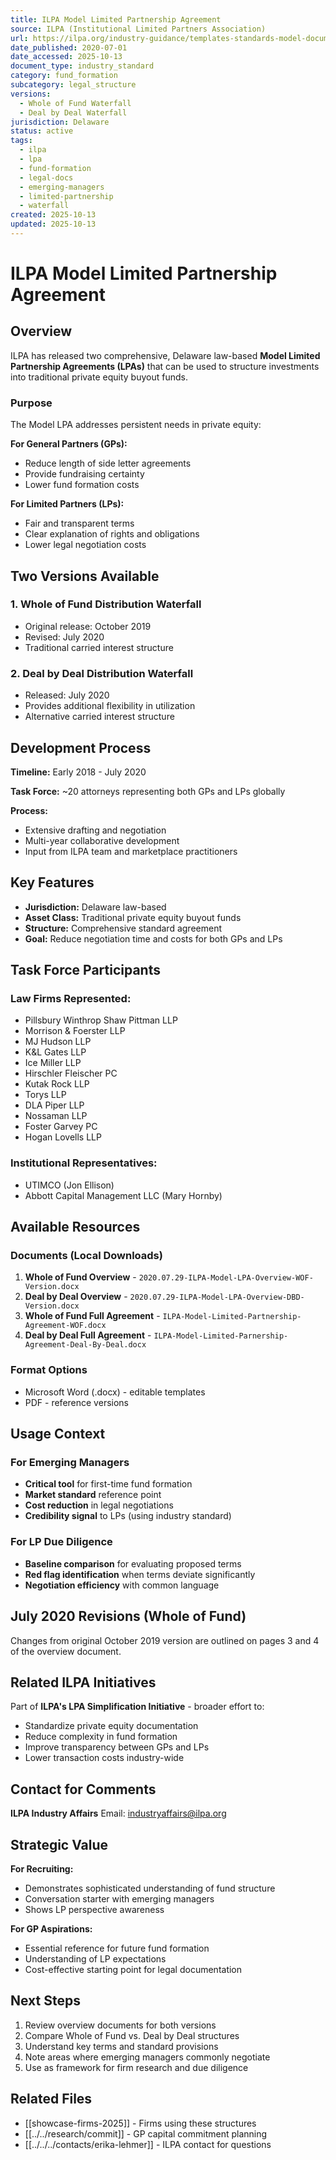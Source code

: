 ```yaml
---
title: ILPA Model Limited Partnership Agreement
source: ILPA (Institutional Limited Partners Association)
url: https://ilpa.org/industry-guidance/templates-standards-model-documents/model-limited-partnership-agreement/
date_published: 2020-07-01
date_accessed: 2025-10-13
document_type: industry_standard
category: fund_formation
subcategory: legal_structure
versions:
  - Whole of Fund Waterfall
  - Deal by Deal Waterfall
jurisdiction: Delaware
status: active
tags:
  - ilpa
  - lpa
  - fund-formation
  - legal-docs
  - emerging-managers
  - limited-partnership
  - waterfall
created: 2025-10-13
updated: 2025-10-13
---
```


# ILPA Model Limited Partnership Agreement

## Overview

ILPA has released two comprehensive, Delaware law-based **Model Limited Partnership Agreements (LPAs)** that can be used to structure investments into traditional private equity buyout funds.

### Purpose

The Model LPA addresses persistent needs in private equity:

**For General Partners (GPs):**
- Reduce length of side letter agreements
- Provide fundraising certainty
- Lower fund formation costs

**For Limited Partners (LPs):**
- Fair and transparent terms
- Clear explanation of rights and obligations
- Lower legal negotiation costs

## Two Versions Available

### 1. Whole of Fund Distribution Waterfall
- Original release: October 2019
- Revised: July 2020
- Traditional carried interest structure

### 2. Deal by Deal Distribution Waterfall
- Released: July 2020
- Provides additional flexibility in utilization
- Alternative carried interest structure

## Development Process

**Timeline:** Early 2018 - July 2020

**Task Force:** ~20 attorneys representing both GPs and LPs globally

**Process:**
- Extensive drafting and negotiation
- Multi-year collaborative development
- Input from ILPA team and marketplace practitioners

## Key Features

- **Jurisdiction:** Delaware law-based
- **Asset Class:** Traditional private equity buyout funds
- **Structure:** Comprehensive standard agreement
- **Goal:** Reduce negotiation time and costs for both GPs and LPs

## Task Force Participants

### Law Firms Represented:
- Pillsbury Winthrop Shaw Pittman LLP
- Morrison & Foerster LLP
- MJ Hudson LLP
- K&L Gates LLP
- Ice Miller LLP
- Hirschler Fleischer PC
- Kutak Rock LLP
- Torys LLP
- DLA Piper LLP
- Nossaman LLP
- Foster Garvey PC
- Hogan Lovells LLP

### Institutional Representatives:
- UTIMCO (Jon Ellison)
- Abbott Capital Management LLC (Mary Hornby)

## Available Resources

### Documents (Local Downloads)
1. **Whole of Fund Overview** - `2020.07.29-ILPA-Model-LPA-Overview-WOF-Version.docx`
2. **Deal by Deal Overview** - `2020.07.29-ILPA-Model-LPA-Overview-DBD-Version.docx`
3. **Whole of Fund Full Agreement** - `ILPA-Model-Limited-Partnership-Agreement-WOF.docx`
4. **Deal by Deal Full Agreement** - `ILPA-Model-Limited-Parnership-Agreement-Deal-By-Deal.docx`

### Format Options
- Microsoft Word (.docx) - editable templates
- PDF - reference versions

## Usage Context

### For Emerging Managers
- **Critical tool** for first-time fund formation
- **Market standard** reference point
- **Cost reduction** in legal negotiations
- **Credibility signal** to LPs (using industry standard)

### For LP Due Diligence
- **Baseline comparison** for evaluating proposed terms
- **Red flag identification** when terms deviate significantly
- **Negotiation efficiency** with common language

## July 2020 Revisions (Whole of Fund)

Changes from original October 2019 version are outlined on pages 3 and 4 of the overview document.

## Related ILPA Initiatives

Part of **ILPA's LPA Simplification Initiative** - broader effort to:
- Standardize private equity documentation
- Reduce complexity in fund formation
- Improve transparency between GPs and LPs
- Lower transaction costs industry-wide

## Contact for Comments

**ILPA Industry Affairs**
Email: industryaffairs@ilpa.org

## Strategic Value

**For Recruiting:**
- Demonstrates sophisticated understanding of fund structure
- Conversation starter with emerging managers
- Shows LP perspective awareness

**For GP Aspirations:**
- Essential reference for future fund formation
- Understanding of LP expectations
- Cost-effective starting point for legal documentation

## Next Steps

1. Review overview documents for both versions
2. Compare Whole of Fund vs. Deal by Deal structures
3. Understand key terms and standard provisions
4. Note areas where emerging managers commonly negotiate
5. Use as framework for firm research and due diligence

## Related Files

- [[showcase-firms-2025]] - Firms using these structures
- [[../../research/commit]] - GP capital commitment planning
- [[../../../contacts/erika-lehmer]] - ILPA contact for questions
